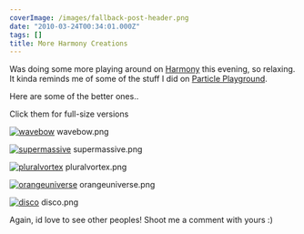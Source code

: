 ```yaml
---
coverImage: /images/fallback-post-header.png
date: "2010-03-24T00:34:01.000Z"
tags: []
title: More Harmony Creations
---
```


Was doing some more playing around on [Harmony](https://mrdoob.com/projects/harmony) this evening, so relaxing. It kinda reminds me of some of the stuff I did on [Particle Playground](https://www.mikecann.co.uk/programming/particle-playground/).

Here are some of the better ones..

<!-- more -->

Click them for full-size versions

[![](https://www.mikecann.co.uk/wp-content/uploads/2010/03/wavebow-1024x562.png "wavebow")](/wp-content/uploads/2010/03/wavebow.png)
wavebow.png

[![](https://www.mikecann.co.uk/wp-content/uploads/2010/03/supermassive-1024x445.png "supermassive")](/wp-content/uploads/2010/03/supermassive.png)
supermassive.png

[![](https://www.mikecann.co.uk/wp-content/uploads/2010/03/pluralvortex-1024x459.png "pluralvortex")](/wp-content/uploads/2010/03/pluralvortex.png)
pluralvortex.png

[![](https://www.mikecann.co.uk/wp-content/uploads/2010/03/orangeuniverse-1024x536.png "orangeuniverse")](/wp-content/uploads/2010/03/orangeuniverse.png)
orangeuniverse.png

[![](https://www.mikecann.co.uk/wp-content/uploads/2010/03/disco-1024x536.png "disco")](/wp-content/uploads/2010/03/disco.png)
disco.png

Again, id love to see other peoples! Shoot me a comment with yours :)
